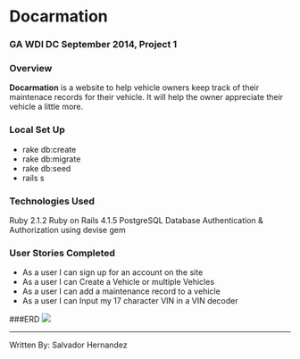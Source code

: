# Docarmation

### GA WDI DC September 2014, Project 1

### Overview
**Docarmation** is a website to help vehicle owners keep track of their maintenace records for their vehicle. It will help the owner appreciate their vehicle a little more.

### Local Set Up
* rake db:create
* rake db:migrate
* rake db:seed
* rails s

### Technologies Used

Ruby 2.1.2
Ruby on Rails 4.1.5
PostgreSQL Database
Authentication & Authorization using devise gem

### User Stories Completed
* As a user I can sign up for an account on the site
* As a user I can Create a Vehicle or multiple Vehicles
* As a user I can add a maintenance record to a vehicle
* As a user I can Input my 17 character VIN in a VIN decoder

###ERD
![](http://www.gliffy.com/go/publish/image/6154187/L.png)

---
Written By: Salvador Hernandez
